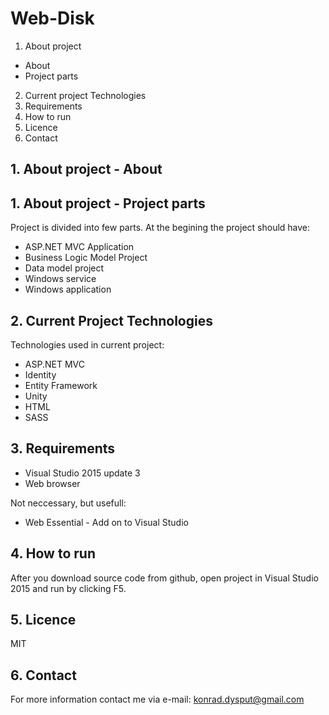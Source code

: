 # Web-Disk

1. About project
 * About
 * Project parts
2. Current project Technologies
3. Requirements
4. How to run
5. Licence
6. Contact


## 1. About project - About

 

## 1. About project - Project parts

Project is divided into few parts. At the begining the project should have:
* ASP.NET MVC Application 
* Business Logic Model Project
* Data model project
* Windows service
* Windows application

## 2. Current Project Technologies

Technologies used in current project:
* ASP.NET MVC
* Identity
* Entity Framework
* Unity
* HTML
* SASS

## 3. Requirements 

* Visual Studio 2015 update 3
* Web browser

Not neccessary, but usefull: 
* Web Essential - Add on to Visual Studio


## 4. How to run

After you download source code from github, open project in Visual Studio 2015 and run by clicking F5.

## 5. Licence

MIT

## 6. Contact

For more information contact me via e-mail:
konrad.dysput@gmail.com
